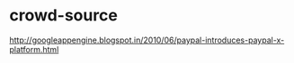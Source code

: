 crowd-source
============
http://googleappengine.blogspot.in/2010/06/paypal-introduces-paypal-x-platform.html

